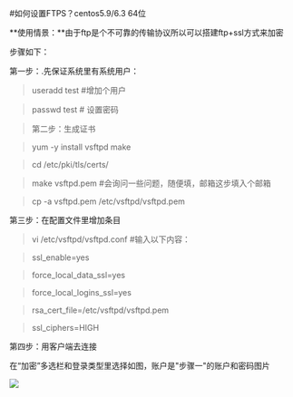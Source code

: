 <!-- --- tag:  linux centos 云主机  ftp 进阶  -->

#如何设置FTPS？centos5.9/6.3 64位

**使用情景：**由于ftp是个不可靠的传输协议所以可以搭建ftp+ssl方式来加密

步骤如下：


第一步：.先保证系统里有系统用户：


> useradd test    #增加个用户

> passwd  test   # 设置密码


>第二步：生成证书

>yum -y install   vsftpd  make

>cd /etc/pki/tls/certs/

>make vsftpd.pem   #会询问一些问题，随便填，邮箱这步填入个邮箱

>cp -a vsftpd.pem /etc/vsftpd/vsftpd.pem

第三步：在配置文件里增加条目

>vi /etc/vsftpd/vsftpd.conf   #输入以下内容：


> ssl_enable=yes

> force_local_data_ssl=yes

> force_local_logins_ssl=yes

> rsa_cert_file=/etc/vsftpd/vsftpd.pem

> ssl_ciphers=HIGH       


第四步：用客户端去连接


在“加密”多选栏和登录类型里选择如图，账户是"步骤一"的账户和密码图片 

![](http://kb.51hosting.com/_media/kb/ftps.png)